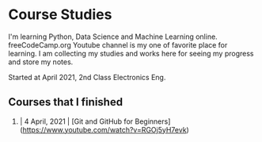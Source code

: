 # Course Studies

I'm learning Python, Data Science and Machine Learning online. 
freeCodeCamp.org Youtube channel is my one of favorite place for learning. 
I am collecting my studies and works here for seeing my progress and store my notes.

Started at April 2021, 2nd Class Electronics Eng.

## Courses that I finished

1. | 4 April, 2021 | [Git and GitHub for Beginners] (https://www.youtube.com/watch?v=RGOj5yH7evk)
